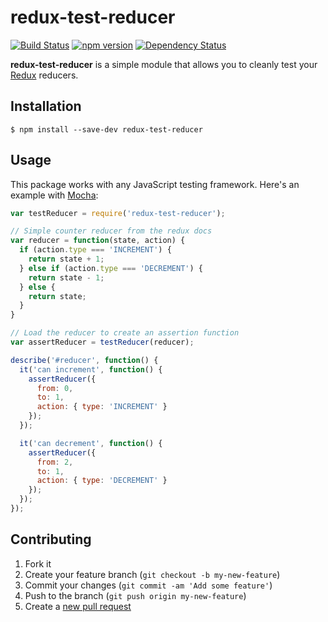 
# redux-test-reducer

[![Build Status](https://travis-ci.org/amsardesai/redux-test-reducer.svg?branch=master)](https://travis-ci.org/amsardesai/redux-test-reducer)
[![npm version](https://badge.fury.io/js/redux-test-reducer.svg)](https://badge.fury.io/js/redux-test-reducer)
[![Dependency Status](https://david-dm.org/amsardesai/redux-test-reducer.svg)](https://david-dm.org/amsardesai/redux-test-reducer)

**redux-test-reducer** is a simple module that allows you to cleanly test your
[Redux](https://github.com/reactjs/redux) reducers.

## Installation

    $ npm install --save-dev redux-test-reducer

## Usage

This package works with any JavaScript testing framework. Here's an example with
[Mocha](https://mochajs.org/):

```javascript
var testReducer = require('redux-test-reducer');

// Simple counter reducer from the redux docs
var reducer = function(state, action) {
  if (action.type === 'INCREMENT') {
    return state + 1;
  } else if (action.type === 'DECREMENT') {
    return state - 1;
  } else {
    return state;
  }
}

// Load the reducer to create an assertion function
var assertReducer = testReducer(reducer);

describe('#reducer', function() {
  it('can increment', function() {
    assertReducer({
      from: 0,
      to: 1,
      action: { type: 'INCREMENT' }
    });
  });

  it('can decrement', function() {
    assertReducer({
      from: 2,
      to: 1,
      action: { type: 'DECREMENT' }
    });
  });
});
```

## Contributing

1. Fork it
2. Create your feature branch (`git checkout -b my-new-feature`)
3. Commit your changes (`git commit -am 'Add some feature'`)
4. Push to the branch (`git push origin my-new-feature`)
5. Create a [new pull request](../../pull/new/master)

